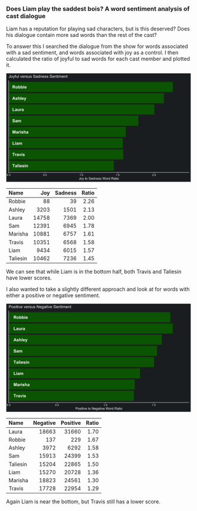 
### Does Liam play the saddest bois? A word sentiment analysis of cast dialogue

Liam has a reputation for playing sad characters, but is this deserved?
Does his dialogue contain more sad words than the rest of the cast?

To answer this I searched the dialogue from the show for words
associated with a sad sentiment, and words associated with joy as a
control. I then calculated the ratio of joyful to sad words for each
cast member and plotted it.

![joyful vs sad](../plots/joySadPlot.png)

| Name     |   Joy | Sadness | Ratio |
|:---------|------:|--------:|------:|
| Robbie   |    88 |      39 |  2.26 |
| Ashley   |  3203 |    1501 |  2.13 |
| Laura    | 14758 |    7369 |  2.00 |
| Sam      | 12391 |    6945 |  1.78 |
| Marisha  | 10881 |    6757 |  1.61 |
| Travis   | 10351 |    6568 |  1.58 |
| Liam     |  9434 |    6015 |  1.57 |
| Taliesin | 10462 |    7236 |  1.45 |

We can see that while Liam is in the bottom half, both Travis and
Taliesin have lower scores.

I also wanted to take a slightly different approach and look at for
words with either a positive or negative sentiment.

![positive vs negative](../plots/positiveNegativePlot.png)

| Name     | Negative | Positive | Ratio |
|:---------|---------:|---------:|------:|
| Laura    |    18663 |    31660 |  1.70 |
| Robbie   |      137 |      229 |  1.67 |
| Ashley   |     3972 |     6292 |  1.58 |
| Sam      |    15913 |    24399 |  1.53 |
| Taliesin |    15204 |    22865 |  1.50 |
| Liam     |    15270 |    20728 |  1.36 |
| Marisha  |    18823 |    24561 |  1.30 |
| Travis   |    17728 |    22954 |  1.29 |

Again Liam is near the bottom, but Travis still has a lower score.
